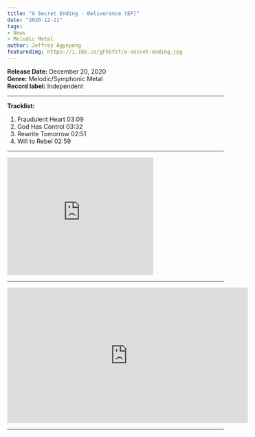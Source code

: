 ```yaml
---
title: "A Secret Ending - Deliverance (EP)"
date: "2020-12-21"
tags:
- News
- Melodic Metal
author: Jeffrey Agyepong
featuredimg: https://i.ibb.co/gFh5YVf/a-secret-ending.jpg
---
```


**Release Date:** December 20, 2020<br>
**Genre:** Melodic/Symphonic Metal<br>
**Record label:** Independent<br>

* * *
**Tracklist:**

1. Fraudulent Heart 03:09
2. God Has Control 03:32
3. Rewrite Tomorrow 02:51
4. Will to Rebel 02:59

***

<iframe style="border: 0; width: 340px; height: 274px;" src="https://bandcamp.com/EmbeddedPlayer/album=4127081188/size=large/bgcol=ffffff/linkcol=0687f5/artwork=small/transparent=true/" seamless><a href="https://asecretending.bandcamp.com/album/deliverance-ep">Deliverance [EP] by A Secret Ending</a></iframe>

<hr>

<div class="video-container">
<iframe width="560" height="315" src="https://www.youtube.com/embed/0anWYDd2zGk" frameborder="0" allow="accelerometer; autoplay; clipboard-write; encrypted-media; gyroscope; picture-in-picture" allowfullscreen></iframe>
</div>
<hr>

